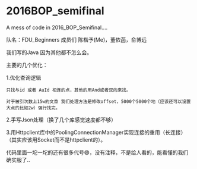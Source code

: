 # 2016BOP_semifinal

A mess of code in 2016_BOP_Semifinal....

队名：FDU_Beginners 成员们 陈楷予(Me)，董依菡，俞博远

我们写的Java 因为其他都不怎么会。

主要的几个优化：

  1.优化查询逻辑 
  
    只找与id 或者 AuId 相连的点，其他的用And或者双向来找。
    
    对于被引次数上15w的文章 我们处理方法是修改offset，5000个5000个地（应该还可以设置大点的比如2w）强行找完。
    
  2.手写Json处理（换了几个库感觉速度都不够）
  
  3.用Httpclient库中的PoolingConnectionManager实现连接的重用（长连接）（其实应该用Socket而不是httpclient的）。
  
代码里面一坨一坨的还有很多代号😄，没有注释，不是给人看的，能看懂的我们确实服了..

  
